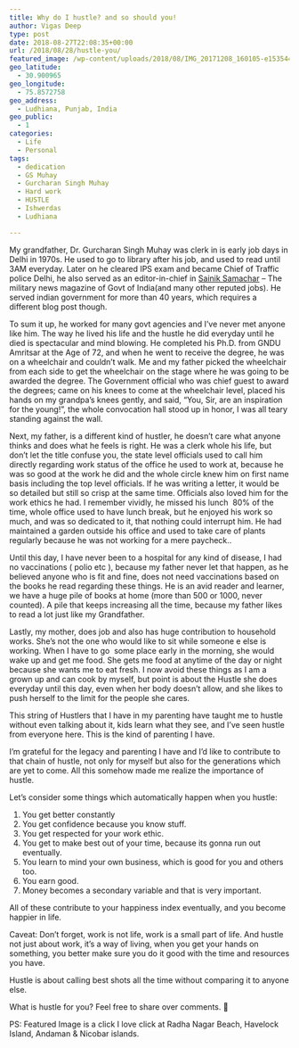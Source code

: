 ```yaml
---
title: Why do I hustle? and so should you!
author: Vigas Deep
type: post
date: 2018-08-27T22:08:35+00:00
url: /2018/08/28/hustle-you/
featured_image: /wp-content/uploads/2018/08/IMG_20171208_160105-e1535445485750.jpg
geo_latitude:
  - 30.900965
geo_longitude:
  - 75.8572758
geo_address:
  - Ludhiana, Punjab, India
geo_public:
  - 1
categories:
  - Life
  - Personal
tags:
  - dedication
  - GS Muhay
  - Gurcharan Singh Muhay
  - Hard work
  - HUSTLE
  - Ishwerdas
  - Ludhiana

---
```

My grandfather, Dr. Gurcharan Singh Muhay was clerk in is early job days in Delhi in 1970s. He used to go to library after his job, and used to read until 3AM everyday. Later on he cleared IPS exam and became Chief of Traffic police Delhi, he also served as an editor-in-chief in [Sainik Samachar][1] &#8211; The military news magazine of Govt of India(and many other reputed jobs). He served indian government for more than 40 years, which requires a different blog post though.

To sum it up, he worked for many govt agencies and I&#8217;ve never met anyone like him. The way he lived his life and the hustle he did everyday until he died is spectacular and mind blowing. He completed his Ph.D. from GNDU Amritsar at the Age of 72, and when he went to receive the degree, he was on a wheelchair and couldn&#8217;t walk. Me and my father picked the wheelchair from each side to get the wheelchair on the stage where he was going to be awarded the degree. The Government official who was chief guest to award the degrees; came on his knees to come at the wheelchair level, placed his hands on my grandpa&#8217;s knees gently, and said, &#8220;You, Sir, are an inspiration for the young!&#8221;, the whole convocation hall stood up in honor, I was all teary standing against the wall.

Next, my father, is a different kind of hustler, he doesn&#8217;t care what anyone thinks and does what he feels is right. He was a clerk whole his life, but don&#8217;t let the title confuse you, the state level officials used to call him directly regarding work status of the office he used to work at, because he was so good at the work he did and the whole circle knew him on first name basis including the top level officials. If he was writing a letter, it would be so detailed but still so crisp at the same time. Officials also loved him for the work ethics he had. I remember vividly, he missed his lunch  80% of the time, whole office used to have lunch break, but he enjoyed his work so much, and was so dedicated to it, that nothing could interrupt him. He had maintained a garden outside his office and used to take care of plants regularly because he was not working for a mere paycheck..

Until this day, I have never been to a hospital for any kind of disease, I had no vaccinations ( polio etc ), because my father never let that happen, as he believed anyone who is fit and fine, does not need vaccinations based on the books he read regarding these things. He is an avid reader and learner, we have a huge pile of books at home (more than 500 or 1000, never counted). A pile that keeps increasing all the time, because my father likes to read a lot just like my Grandfather.

Lastly, my mother, does job and also has huge contribution to household works. She&#8217;s not the one who would like to sit while someone e else is working. When I have to go  some place early in the morning, she would wake up and get me food. She gets me food at anytime of the day or night because she wants me to eat fresh. I now avoid these things as I am a grown up and can cook by myself, but point is about the Hustle she does everyday until this day, even when her body doesn&#8217;t allow, and she likes to push herself to the limit for the people she cares.

This string of Hustlers that I have in my parenting have taught me to hustle without even talking about it, kids learn what they see, and I&#8217;ve seen hustle from everyone here. This is the kind of parenting I have.

I&#8217;m grateful for the legacy and parenting I have and I&#8217;d like to contribute to that chain of hustle, not only for myself but also for the generations which are yet to come. All this somehow made me realize the importance of hustle.

Let&#8217;s consider some things which automatically happen when you hustle:

  1. You get better constantly
  2. You get confidence because you know stuff.
  3. You get respected for your work ethic.
  4. You get to make best out of your time, because its gonna run out eventually.
  5. You learn to mind your own business, which is good for you and others too.
  6. You earn good.
  7. Money becomes a secondary variable and that is very important.

All of these contribute to your happiness index eventually, and you become happier in life.

<span data-dobid="hdw">Caveat:</span> Don&#8217;t forget, work is not life, work is a small part of life. And hustle not just about work, it&#8217;s a way of living, when you get your hands on something, you better make sure you do it good with the time and resources you have.

Hustle is about calling best shots all the time without comparing it to anyone else.

What is hustle for you? Feel free to share over comments. 🙂

PS: Featured Image is a click I love click at Radha Nagar Beach, Havelock Island, Andaman & Nicobar islands.

 [1]: http://sainiksamachar.nic.in/
